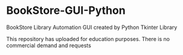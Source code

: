 # BookStore-GUI-Python
BookStore Library Automation GUI created by Python Tkinter Library

This repository has uploaded for education purposes. There is no commercial demand and requests
